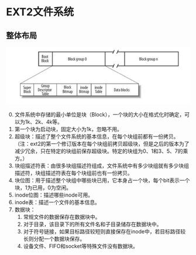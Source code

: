 # EXT2文件系统

## 整体布局

![1560579025571](./doc/1560579025571.png)

0. 文件系统中存储的最小单位是块（Block），一个块的大小在格式化时确定，可以为1k、2k、4k等。
1. 第一个块为启动块，固定大小为1k，忽略不用。
2. 超级块：描述了整个文件系统的基本信息，在每个块组前都有一份拷贝。（注：ext2的第一个修订版本在每个块组前拷贝超级块，但是之后的版本为了减少冗余，只在特定的块组前保存超级块。特定的块组为0、1和3、5、7的乘方。）
3. 块组描述符表：由很多块组描述符组成，文件系统中有多少块组就有多少块组描述符，块组描述符表在每个块组前也有一份拷贝。
4. 块位图：用于描述整个块组中哪些块已用，它本身占一个块，每个bit表示一个块，1为已用，0为空闲。
5. inode位图：描述哪些inode可用。
6. inode表：描述一个文件的基本信息。
7. 数据块：
   1. 常规文件的数据保存在数据块中。
   2. 对于目录，该目录下的所有文件名和子目录储存在数据块中。
   3. 对于符号链接，如果目标路径较短则直接保存在inode中，若目标路径较长则分配一个数据块保存。
   4. 设备文件、FIFO和socket等特殊文件没有数据块。
